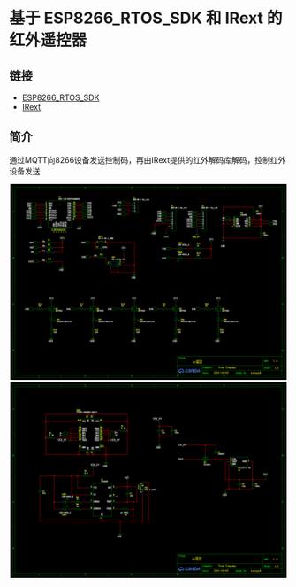 # 基于 ESP8266_RTOS_SDK 和 IRext 的红外遥控器
## 链接

* [ESP8266_RTOS_SDK](https://github.com/espressif/ESP8266_RTOS_SDK)
* [IRext](https://cc.irext.net/)

## 简介
通过MQTT向8266设备发送控制码，再由IRext提供的红外解码库解码，控制红外设备发送

<img src="picture/esp12f_2022-02-10.png" width="1024">
<img src="picture/供电侧_2022-02-10.png" width="1024">
